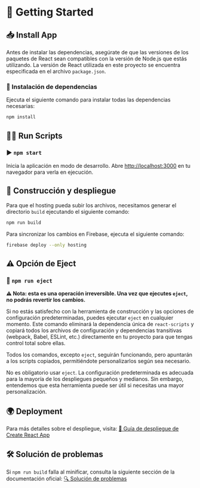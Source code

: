 # 🚀 Getting Started

## 📥 Install App

Antes de instalar las dependencias, asegúrate de que las versiones de los paquetes de React sean compatibles con la versión de Node.js que estás utilizando. La versión de React utilizada en este proyecto se encuentra especificada en el archivo `package.json`.

### 📌 Instalación de dependencias
Ejecuta el siguiente comando para instalar todas las dependencias necesarias:
```sh
npm install
```

## 🏃‍♂️ Run Scripts

### ▶️ `npm start`

Inicia la aplicación en modo de desarrollo.
Abre [http://localhost:3000](http://localhost:3000) en tu navegador para verla en ejecución.

## 🔧 Construcción y despliegue

Para que el hosting pueda subir los archivos, necesitamos generar el directorio `build` ejecutando el siguiente comando:
```sh
npm run build
```

Para sincronizar los cambios en Firebase, ejecuta el siguiente comando:
```sh
firebase deploy --only hosting
```

## ⚠️ Opción de Eject

### 🔄 `npm run eject`

**⚠️ Nota: esta es una operación irreversible. Una vez que ejecutes `eject`, no podrás revertir los cambios.**

Si no estás satisfecho con la herramienta de construcción y las opciones de configuración predeterminadas, puedes ejecutar `eject` en cualquier momento. Este comando eliminará la dependencia única de `react-scripts` y copiará todos los archivos de configuración y dependencias transitivas (webpack, Babel, ESLint, etc.) directamente en tu proyecto para que tengas control total sobre ellas.

Todos los comandos, excepto `eject`, seguirán funcionando, pero apuntarán a los scripts copiados, permitiéndote personalizarlos según sea necesario.

No es obligatorio usar `eject`. La configuración predeterminada es adecuada para la mayoría de los despliegues pequeños y medianos. Sin embargo, entendemos que esta herramienta puede ser útil si necesitas una mayor personalización.

## 🌍 Deployment

Para más detalles sobre el despliegue, visita: [📖 Guía de despliegue de Create React App](https://facebook.github.io/create-react-app/docs/deployment)

## 🛠️ Solución de problemas

Si `npm run build` falla al minificar, consulta la siguiente sección de la documentación oficial:
[🔍 Solución de problemas](https://facebook.github.io/create-react-app/docs/troubleshooting#npm-run-build-fails-to-minify)

